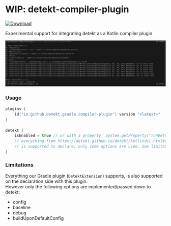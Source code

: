 # WIP: __detekt-compiler-plugin__

[![Download](https://api.bintray.com/packages/arturbosch/code-analysis/detekt-compiler-plugin/images/download.svg) ](https://bintray.com/arturbosch/code-analysis/detekt-compiler-plugin/_latestVersion)

Experimental support for integrating detekt as a Kotlin compiler plugin

![image](docs/detekt-compiler-plugin.png "image")


### Usage

```kotlin
plugins {
    id("io.github.detekt.gradle.compiler-plugin") version "<latest>"
}

detekt {
    isEnabled = true // or with a property: System.getProperty("runDetekt") != null
    // everything from https://detekt.github.io/detekt/kotlindsl.html#options-for-detekt-configuration-closure
    // is supported to declare, only some options are used. See limitations. 
}
```

### Limitations

Everything our Gradle plugin (`DetektExtension`) supports, is also supported on the declaration side with this plugin.  
However only the following options are implemented/passed down to detekt:
- config
- baseline
- debug
- buildUponDefaultConfig
